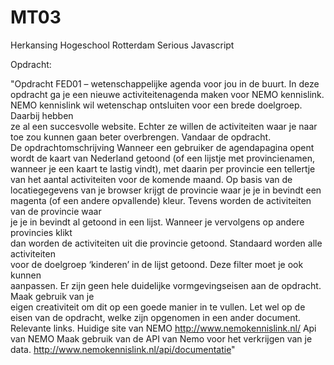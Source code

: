 # MT03
Herkansing Hogeschool Rotterdam Serious Javascript

Opdracht:

"Opdracht	FED01	– wetenschappelijke	agenda	voor	jou	in	de	buurt.
In	deze	opdracht	ga	je	een	nieuwe	activiteitenagenda	maken	voor	NEMO	kennislink.
NEMO	kennislink	wil	wetenschap	ontsluiten	voor	een	brede	doelgroep.	Daarbij	hebben	
ze	al	een	succesvolle	website.	Echter	ze	willen	de	activiteiten	waar	je	naar	toe	zou	
kunnen	gaan	beter	overbrengen.	Vandaar	de	opdracht.	
De	opdrachtomschrijving
Wanneer	een	gebruiker	de agendapagina	opent wordt	de	kaart	van	Nederland	getoond	
(of	een	lijstje	met	provincienamen,	wanneer	je	een	kaart	te	lastig	vindt),	met	daarin	per	
provincie	een	tellertje	van	het	aantal	activiteiten voor	de	komende	maand.	Op	basis	van	
de	locatiegegevens	van	je	browser	krijgt	de	provincie	waar	je	je	in	bevindt	een	magenta	
(of	een	andere	opvallende) kleur.	Tevens	worden	de	activiteiten	van	de provincie waar	
je	je	in	bevindt	al	getoond	in	een	lijst.	 Wanneer	je	vervolgens	op	andere	provincies	klikt	
dan	worden	de	activiteiten	uit	die	provincie	getoond. Standaard	worden	alle	activiteiten	
voor	de	doelgroep	‘kinderen’ in	de	lijst	getoond.	Deze	filter	moet	je	ook	kunnen	
aanpassen.
Er	zijn	geen hele	duidelijke	vormgevingseisen	aan	de	opdracht.	Maak gebruik	van	je	
eigen	creativiteit	om	dit	op	een	goede	manier	in	te	vullen.
Let	wel	op	de	eisen	van	de	opdracht,	welke	zijn	opgenomen	in	een	ander	document.
Relevante	links.
Huidige	site	van	NEMO
http://www.nemokennislink.nl/
Api	van	NEMO
Maak	gebruik	van	de	API	van	Nemo	voor	het	verkrijgen	van	je	data.
http://www.nemokennislink.nl/api/documentatie"
